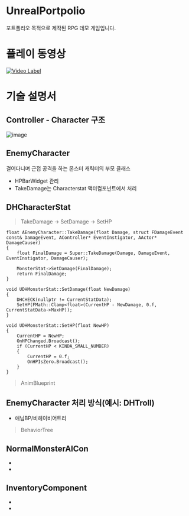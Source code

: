 # UnrealPortpolio
포트폴리오 목적으로 제작된 RPG 데모 게임입니다.

# 플레이 동영상
[![Video Label](http://img.youtube.com/vi/7sPk10bjTaY/0.jpg)](https://www.youtube.com/watch?v=7sPk10bjTaY)

# 기술 설명서

## Controller - Character 구조
![image](https://user-images.githubusercontent.com/121685997/212113656-b9192749-69b3-4838-84c7-281d21282aae.png)

## EnemyCharacter
걸어다니며 근접 공격을 하는 몬스터 캐릭터의 부모 클래스
- HPBarWidget 관리
- TakeDamage는 Characterstat 액터컴포넌트에서 처리

## DHCharacterStat
> TakeDamage -> SetDamage -> SetHP

    float AEnemyCharacter::TakeDamage(float Damage, struct FDamageEvent const& DamageEvent, AController* EventInstigator, AActor* DamageCauser)
	{
		float FinalDamage = Super::TakeDamage(Damage, DamageEvent, EventInstigator, DamageCauser);

		MonsterStat->SetDamage(FinalDamage);
		return FinalDamage;
	}
	
	void UDHMonsterStat::SetDamage(float NewDamage)
	{
		DHCHECK(nullptr != CurrentStatData);
		SetHP(FMath::Clamp<float>(CurrentHP - NewDamage, 0.f, CurrentStatData->MaxHP));
	}
	
	void UDHMonsterStat::SetHP(float NewHP)
	{
		CurrentHP = NewHP;
		OnHPChanged.Broadcast();
		if (CurrentHP < KINDA_SMALL_NUMBER)
		{
			CurrentHP = 0.f;
			OnHPIsZero.Broadcast();
		}
	}




> AnimBlueprint

## EnemyCharacter 처리 방식(예시: DHTroll)
- 애님BP/비헤이비어트리

> BehaviorTree

## NormalMonsterAICon
- 
- 

## InventoryComponent
- 
- 

